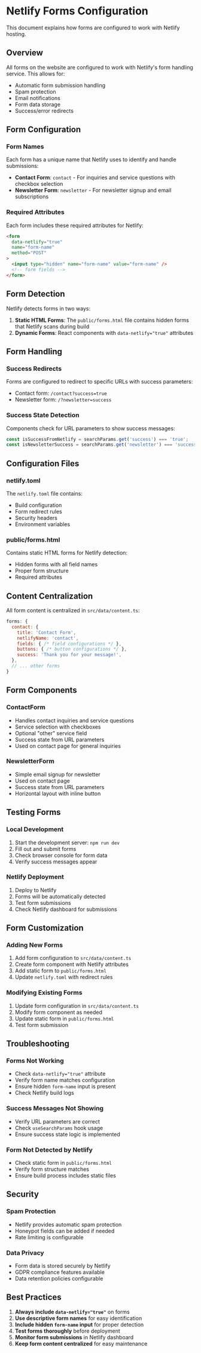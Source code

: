 # Netlify Forms Configuration

This document explains how forms are configured to work with Netlify hosting.

## Overview

All forms on the website are configured to work with Netlify's form handling service. This allows for:
- Automatic form submission handling
- Spam protection
- Email notifications
- Form data storage
- Success/error redirects

## Form Configuration

### Form Names

Each form has a unique name that Netlify uses to identify and handle submissions:

- **Contact Form**: `contact` - For inquiries and service questions with checkbox selection
- **Newsletter Form**: `newsletter` - For newsletter signup and email subscriptions

### Required Attributes

Each form includes these required attributes for Netlify:

```html
<form 
  data-netlify="true"
  name="form-name"
  method="POST"
>
  <input type="hidden" name="form-name" value="form-name" />
  <!-- form fields -->
</form>
```

## Form Detection

Netlify detects forms in two ways:

1. **Static HTML Forms**: The `public/forms.html` file contains hidden forms that Netlify scans during build
2. **Dynamic Forms**: React components with `data-netlify="true"` attributes

## Form Handling

### Success Redirects

Forms are configured to redirect to specific URLs with success parameters:

- Contact form: `/contact?success=true`
- Newsletter form: `/?newsletter=success`

### Success State Detection

Components check for URL parameters to show success messages:

```javascript
const isSuccessFromNetlify = searchParams.get('success') === 'true';
const isNewsletterSuccess = searchParams.get('newsletter') === 'success';
```

## Configuration Files

### netlify.toml

The `netlify.toml` file contains:
- Build configuration
- Form redirect rules
- Security headers
- Environment variables

### public/forms.html

Contains static HTML forms for Netlify detection:
- Hidden forms with all field names
- Proper form structure
- Required attributes

## Content Centralization

All form content is centralized in `src/data/content.ts`:

```javascript
forms: {
  contact: {
    title: 'Contact Form',
    netlifyName: 'contact',
    fields: { /* field configurations */ },
    buttons: { /* button configurations */ },
    success: 'Thank you for your message!',
  },
  // ... other forms
}
```

## Form Components

### ContactForm
- Handles contact inquiries and service questions
- Service selection with checkboxes
- Optional "other" service field
- Success state from URL parameters
- Used on contact page for general inquiries

### NewsletterForm
- Simple email signup for newsletter
- Used on contact page
- Success state from URL parameters
- Horizontal layout with inline button

## Testing Forms

### Local Development
1. Start the development server: `npm run dev`
2. Fill out and submit forms
3. Check browser console for form data
4. Verify success messages appear

### Netlify Deployment
1. Deploy to Netlify
2. Forms will be automatically detected
3. Test form submissions
4. Check Netlify dashboard for submissions

## Form Customization

### Adding New Forms

1. Add form configuration to `src/data/content.ts`
2. Create form component with Netlify attributes
3. Add static form to `public/forms.html`
4. Update `netlify.toml` with redirect rules

### Modifying Existing Forms

1. Update form configuration in `src/data/content.ts`
2. Modify form component as needed
3. Update static form in `public/forms.html`
4. Test form submission

## Troubleshooting

### Forms Not Working
- Check `data-netlify="true"` attribute
- Verify form name matches configuration
- Ensure hidden `form-name` input is present
- Check Netlify build logs

### Success Messages Not Showing
- Verify URL parameters are correct
- Check `useSearchParams` hook usage
- Ensure success state logic is implemented

### Form Not Detected by Netlify
- Check static form in `public/forms.html`
- Verify form structure matches
- Ensure build process includes static files

## Security

### Spam Protection
- Netlify provides automatic spam protection
- Honeypot fields can be added if needed
- Rate limiting is configurable

### Data Privacy
- Form data is stored securely by Netlify
- GDPR compliance features available
- Data retention policies configurable

## Best Practices

1. **Always include `data-netlify="true"`** on forms
2. **Use descriptive form names** for easy identification
3. **Include hidden `form-name` input** for proper detection
4. **Test forms thoroughly** before deployment
5. **Monitor form submissions** in Netlify dashboard
6. **Keep form content centralized** for easy maintenance 